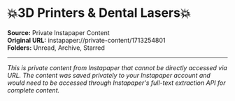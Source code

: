 # 💥3D Printers & Dental Lasers💥

**Source:** Private Instapaper Content  
**Original URL:** instapaper://private-content/1713254801  
**Folders:** Unread, Archive, Starred  

---

*This is private content from Instapaper that cannot be directly accessed via URL. The content was saved privately to your Instapaper account and would need to be accessed through Instapaper's full-text extraction API for complete content.*